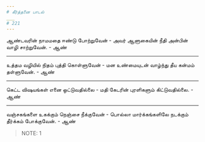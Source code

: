 ```yaml
---
# கீர்த்தனை பாடல்
___
# 221
---
```


ஆண்டவரின் நாமமதை
ஈண்டு போற்றுவேன் - அவர்
ஆளுகையின் நீதி அன்பின்
வாழி சாற்றுவேன். - ஆண்

---

உத்தம வழியில் நிதம் புத்தி
கொள்ளுவேன் - மன
உண்மையுடன் வாழ்ந்து தீய
கன்மம் தள்ளுவேன். - ஆண்

---

கெட்ட விஷயங்கள் எனை
ஒட்டுவதில்லை - மதி
கேடரின் புரளிகளும்
கிட்டுவதில்லை. - ஆண்

---

வஞ்சகங்களை உகக்கும் நெஞ்சை
நீக்குவேன் - பொல்லா
மார்க்கங்களிலே நடக்கும் தீர்க்கம்
போக்குவேன். - ஆண்

> NOTE: 1

